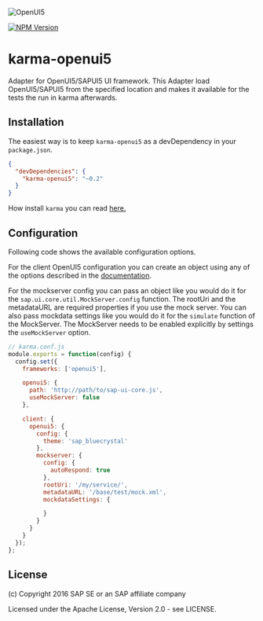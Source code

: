 ![OpenUI5](http://openui5.org/images/OpenUI5_new_big_side.png)

[![NPM Version](http://img.shields.io/npm/v/karma-openui5.svg?style=flat)](https://www.npmjs.org/package/karma-openui5)

karma-openui5
=====================

Adapter for OpenUI5/SAPUI5 UI framework. This Adapter load OpenUI5/SAPUI5 from the specified location and makes it
available for the tests the run in karma afterwards.

Installation
------------

The easiest way is to keep `karma-openui5` as a devDependency in your `package.json`.
```json
{
  "devDependencies": {
    "karma-openui5": "~0.2"
  }
}
```

How install `karma` you can read [here.](http://karma-runner.github.io/0.12/intro/installation.html)

Configuration
-------------

Following code shows the available configuration options.

For the client OpenUI5 configuration you can create an object using any of the options described in the
[documentation](https://openui5.hana.ondemand.com/docs/guide/91f2d03b6f4d1014b6dd926db0e91070.html).

For the mockserver config you can pass an object like you would do it for the ``sap.ui.core.util.MockServer.config``
function. The rootUri and the metadataURL are required properties if you use the mock server. You can also pass
mockdata settings like you would do it for the ``simulate`` function of the MockServer. The MockServer needs to be
enabled explicitly by settings the ``useMockServer`` option.

```js
// karma.conf.js
module.exports = function(config) {
  config.set({
    frameworks: ['openui5'],

    openui5: {
      path: 'http://path/to/sap-ui-core.js',
      useMockServer: false
    },

    client: {
      openui5: {
        config: {
          theme: 'sap_bluecrystal'
        },
        mockserver: {
          config: {
            autoRespond: true
          },
          rootUri: '/my/service/',
          metadataURL: '/base/test/mock.xml',
          mockdataSettings: {

          }
        }
      }
    }
  });
};
```


License
-------

(c) Copyright 2016 SAP SE or an SAP affiliate company

Licensed under the Apache License, Version 2.0 - see LICENSE.
